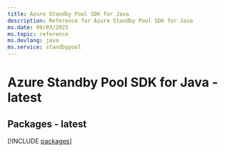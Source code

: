```yaml
---
title: Azure Standby Pool SDK for Java
description: Reference for Azure Standby Pool SDK for Java
ms.date: 09/03/2025
ms.topic: reference
ms.devlang: java
ms.service: standbypool
---
```

# Azure Standby Pool SDK for Java - latest
## Packages - latest
[!INCLUDE [packages](standby-pool-index.md)]